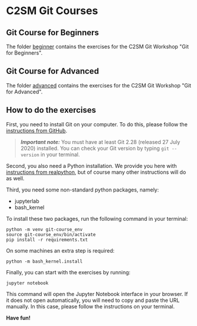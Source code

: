 # C2SM Git Courses

## Git Course for Beginners
The folder [beginner](beginner) contains the exercises for the C2SM Git Workshop "Git for Beginners".

## Git Course for Advanced
The folder [advanced](advanced) contains the exercises for the C2SM Git Workshop "Git for Advanced".

## How to do the exercises
First, you need to install Git on your computer.
To do this, please follow the [instructions from GitHub](https://github.com/git-guides/install-git).

> **_Important note:_**  You must have at least Git 2.28 (released 27 July 2020) installed.
> You can check your Git version by typing `git --version` in your terminal.

Second, you also need a Python installation.
We provide you here with [instructions from realpython](https://realpython.com/installing-python/),
but of course many other instructions will do as well.

Third, you need some non-standard python packages, namely:
   - jupyterlab
   - bash_kernel

To install these two packages, run the following command in your terminal:
```
python -m venv git-course_env
source git-course_env/bin/activate
pip install -r requirements.txt
```
On some machines an extra step is required:
```
python -m bash_kernel.install
```

Finally, you can start with the exercises by running:
```
jupyter notebook
```
This command will open the Jupyter Notebook interface in your browser.
If it does not open automatically, you will need to copy and paste the URL manually.
In this case, please follow the instructions on your terminal.

**Have fun!**
